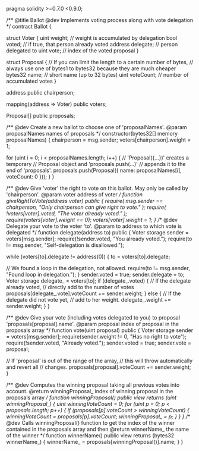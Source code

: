 pragma solidity >=0.7.0 <0.9.0;

/**
@title Ballot
@dev Implements voting process along with vote delegation */ contract Ballot {

struct Voter { uint weight; // weight is accumulated by delegation bool voted; // if true, that person already voted address delegate; // person delegated to uint vote; // index of the voted proposal }

struct Proposal { // If you can limit the length to a certain number of bytes, // always use one of bytes1 to bytes32 because they are much cheaper bytes32 name; // short name (up to 32 bytes) uint voteCount; // number of accumulated votes }

address public chairperson;

mapping(address => Voter) public voters;

Proposal[] public proposals;

/**
@dev Create a new ballot to choose one of 'proposalNames'.
@param proposalNames names of proposals */ constructor(bytes32[] memory proposalNames) { chairperson = msg.sender; voters[chairperson].weight = 1;

for (uint i = 0; i < proposalNames.length; i++) { // 'Proposal({...})' creates a temporary // Proposal object and 'proposals.push(...)' // appends it to the end of 'proposals'. proposals.push(Proposal({ name: proposalNames[i], voteCount: 0 })); } }

/**
@dev Give 'voter' the right to vote on this ballot. May only be called by 'chairperson'.
@param voter address of voter */ function giveRightToVote(address voter) public { require( msg.sender == chairperson, "Only chairperson can give right to vote." ); require( !voters[voter].voted, "The voter already voted." ); require(voters[voter].weight == 0); voters[voter].weight = 1; }
/**
@dev Delegate your vote to the voter 'to'.
@param to address to which vote is delegated */ function delegate(address to) public { Voter storage sender = voters[msg.sender]; require(!sender.voted, "You already voted."); require(to != msg.sender, "Self-delegation is disallowed.");

while (voters[to].delegate != address(0)) { to = voters[to].delegate;

 // We found a loop in the delegation, not allowed.
 require(to != msg.sender, "Found loop in delegation.");
} sender.voted = true; sender.delegate = to; Voter storage delegate_ = voters[to]; if (delegate_.voted) { // If the delegate already voted, // directly add to the number of votes proposals[delegate_.vote].voteCount += sender.weight; } else { // If the delegate did not vote yet, // add to her weight. delegate_.weight += sender.weight; } }

/**
@dev Give your vote (including votes delegated to you) to proposal 'proposals[proposal].name'.
@param proposal index of proposal in the proposals array */ function vote(uint proposal) public { Voter storage sender = voters[msg.sender]; require(sender.weight != 0, "Has no right to vote"); require(!sender.voted, "Already voted."); sender.voted = true; sender.vote = proposal;

// If 'proposal' is out of the range of the array, // this will throw automatically and revert all // changes. proposals[proposal].voteCount += sender.weight; }

/**
@dev Computes the winning proposal taking all previous votes into account.
@return winningProposal_ index of winning proposal in the proposals array */ function winningProposal() public view returns (uint winningProposal_) { uint winningVoteCount = 0; for (uint p = 0; p < proposals.length; p++) { if (proposals[p].voteCount > winningVoteCount) { winningVoteCount = proposals[p].voteCount; winningProposal_ = p; } } }
/**
@dev Calls winningProposal() function to get the index of the winner contained in the proposals array and then
@return winnerName_ the name of the winner */ function winnerName() public view returns (bytes32 winnerName_) { winnerName_ = proposals[winningProposal()].name; } }
